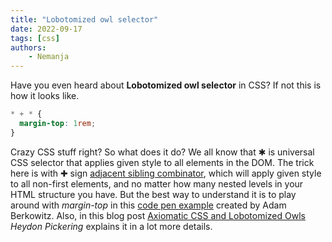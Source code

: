```yaml
---
title: "Lobotomized owl selector"
date: 2022-09-17
tags: [css]
authors:
    - Nemanja
---
```


Have you even heard about **Lobotomized owl selector** in CSS?
If not this is how it looks like.

```css
* + * {
  margin-top: 1rem;
}
```

Crazy CSS stuff right? So what does it do? We all know that &#10033; is universal CSS selector that applies
given style to all elements in the DOM. The trick here is with &#10010; sign [adjacent sibling combinator](https://developer.mozilla.org/en-US/docs/Web/CSS/Adjacent_sibling_combinator),
which will apply given style to all non-first elements, and no matter how many nested levels in your HTML structure you have.
But the best way to understand it is to play around with *margin-top* in this [code pen example](https://codepen.io/adamjberkowitz/pen/JOqNmd) created by
Adam Berkowitz.
Also, in this blog post [Axiomatic CSS and Lobotomized Owls](https://alistapart.com/article/axiomatic-css-and-lobotomized-owls/) *Heydon Pickering*
explains it in a lot more details.


